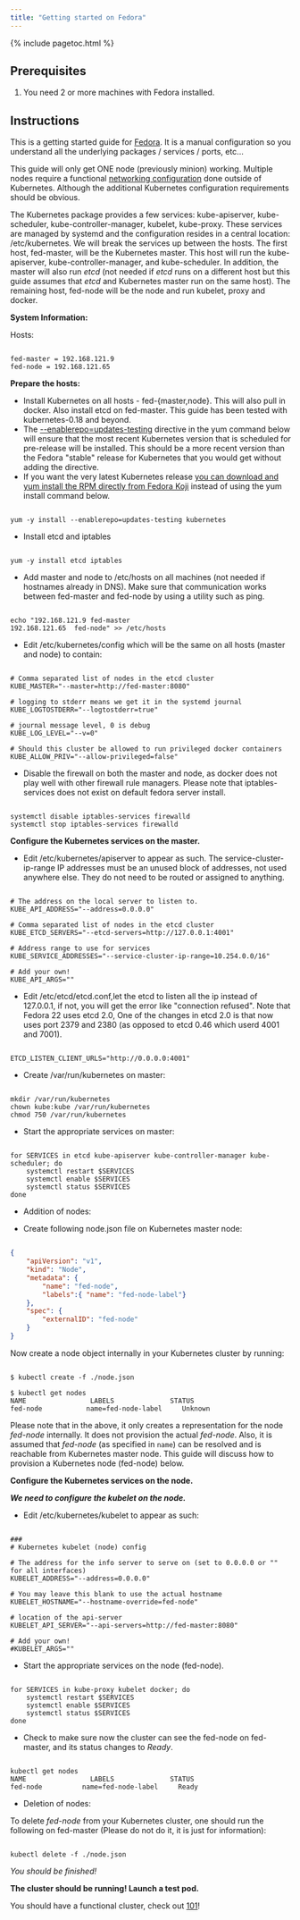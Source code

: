```yaml
---
title: "Getting started on Fedora"
---
```

{% include pagetoc.html %}

## Prerequisites

1. You need 2 or more machines with Fedora installed.

## Instructions

This is a getting started guide for [Fedora](http://fedoraproject.org).  It is a manual configuration so you understand all the underlying packages / services / ports, etc...

This guide will only get ONE node (previously minion) working.  Multiple nodes require a functional [networking configuration](../../admin/networking)
done outside of Kubernetes.  Although the additional Kubernetes configuration requirements should be obvious.

The Kubernetes package provides a few services: kube-apiserver, kube-scheduler, kube-controller-manager, kubelet, kube-proxy.  These
services are managed by systemd and the configuration resides in a central location: /etc/kubernetes.  We will break the services up
between the hosts.  The first host, fed-master, will be the Kubernetes master.  This host will run the kube-apiserver, kube-controller-manager,
and kube-scheduler.  In addition, the master will also run _etcd_ (not needed if _etcd_ runs on a different host but this guide assumes
that _etcd_ and Kubernetes master run on the same host).  The remaining host, fed-node will be the node and run kubelet, proxy and docker.

**System Information:**

Hosts:

```

fed-master = 192.168.121.9
fed-node = 192.168.121.65

```

**Prepare the hosts:**

* Install Kubernetes on all hosts - fed-{master,node}.  This will also pull in docker. Also install etcd on fed-master. 
  This guide has been tested with kubernetes-0.18 and beyond.
* The [--enablerepo=updates-testing](https://fedoraproject.org/wiki/QA:Updates_Testing) directive in the yum 
  command below will ensure that the most recent Kubernetes version that is scheduled for pre-release will
  be installed. This should be a more recent version than the Fedora "stable" release for Kubernetes that you
  would get without adding the directive.
* If you want the very latest Kubernetes release [you can download and yum install the RPM directly from
  Fedora Koji](http://koji.fedoraproject.org/koji/packageinfo?packageID=19202) instead of using the yum
  install command below.

```shell

yum -y install --enablerepo=updates-testing kubernetes

```

* Install etcd and iptables

```shell

yum -y install etcd iptables

```

* Add master and node to /etc/hosts on all machines (not needed if hostnames already in DNS). Make sure that communication works between fed-master and fed-node by using a utility such as ping.

```shell

echo "192.168.121.9	fed-master
192.168.121.65	fed-node" >> /etc/hosts

```

* Edit /etc/kubernetes/config which will be the same on all hosts (master and node) to contain:

```shell

# Comma separated list of nodes in the etcd cluster
KUBE_MASTER="--master=http://fed-master:8080"

# logging to stderr means we get it in the systemd journal
KUBE_LOGTOSTDERR="--logtostderr=true"

# journal message level, 0 is debug
KUBE_LOG_LEVEL="--v=0"

# Should this cluster be allowed to run privileged docker containers
KUBE_ALLOW_PRIV="--allow-privileged=false"

```

* Disable the firewall on both the master and node, as docker does not play well with other firewall rule managers.  Please note that iptables-services does not exist on default fedora server install.

```shell

systemctl disable iptables-services firewalld
systemctl stop iptables-services firewalld

```

**Configure the Kubernetes services on the master.**

* Edit /etc/kubernetes/apiserver to appear as such.  The service-cluster-ip-range IP addresses must be an unused block of addresses, not used anywhere else. 
They do not need to be routed or assigned to anything.

```shell

# The address on the local server to listen to.
KUBE_API_ADDRESS="--address=0.0.0.0"

# Comma separated list of nodes in the etcd cluster
KUBE_ETCD_SERVERS="--etcd-servers=http://127.0.0.1:4001"

# Address range to use for services
KUBE_SERVICE_ADDRESSES="--service-cluster-ip-range=10.254.0.0/16"

# Add your own!
KUBE_API_ARGS=""

```

* Edit /etc/etcd/etcd.conf,let the etcd to listen all the ip instead of 127.0.0.1, if not, you will get the error like "connection refused". Note that Fedora 22 uses etcd 2.0, One of the changes in etcd 2.0 is that now uses port 2379 and 2380 (as opposed to etcd 0.46 which userd 4001 and 7001).

```shell

ETCD_LISTEN_CLIENT_URLS="http://0.0.0.0:4001"

```

* Create /var/run/kubernetes on master:

```shell

mkdir /var/run/kubernetes
chown kube:kube /var/run/kubernetes
chmod 750 /var/run/kubernetes

```

* Start the appropriate services on master:

```shell

for SERVICES in etcd kube-apiserver kube-controller-manager kube-scheduler; do
	systemctl restart $SERVICES
	systemctl enable $SERVICES
	systemctl status $SERVICES
done

```

* Addition of nodes:

* Create following node.json file on Kubernetes master node:

```json

{
    "apiVersion": "v1",
    "kind": "Node",
    "metadata": {
        "name": "fed-node",
        "labels":{ "name": "fed-node-label"}
    },
    "spec": {
        "externalID": "fed-node"
    }
}

```

Now create a node object internally in your Kubernetes cluster by running:

```shell

$ kubectl create -f ./node.json

$ kubectl get nodes
NAME                LABELS              STATUS
fed-node           name=fed-node-label     Unknown

```

Please note that in the above, it only creates a representation for the node
_fed-node_ internally. It does not provision the actual _fed-node_. Also, it
is assumed that _fed-node_ (as specified in `name`) can be resolved and is
reachable from Kubernetes master node. This guide will discuss how to provision
a Kubernetes node (fed-node) below.

**Configure the Kubernetes services on the node.**

***We need to configure the kubelet on the node.***

* Edit /etc/kubernetes/kubelet to appear as such:

```shell

###
# Kubernetes kubelet (node) config

# The address for the info server to serve on (set to 0.0.0.0 or "" for all interfaces)
KUBELET_ADDRESS="--address=0.0.0.0"

# You may leave this blank to use the actual hostname
KUBELET_HOSTNAME="--hostname-override=fed-node"

# location of the api-server
KUBELET_API_SERVER="--api-servers=http://fed-master:8080"

# Add your own!
#KUBELET_ARGS=""

```

* Start the appropriate services on the node (fed-node).

```shell

for SERVICES in kube-proxy kubelet docker; do 
    systemctl restart $SERVICES
    systemctl enable $SERVICES
    systemctl status $SERVICES 
done

```

* Check to make sure now the cluster can see the fed-node on fed-master, and its status changes to _Ready_.

```shell

kubectl get nodes
NAME                LABELS              STATUS
fed-node          name=fed-node-label     Ready

```

* Deletion of nodes:

To delete _fed-node_ from your Kubernetes cluster, one should run the following on fed-master (Please do not do it, it is just for information):

```shell

kubectl delete -f ./node.json

```

*You should be finished!*

**The cluster should be running! Launch a test pod.**

You should have a functional cluster, check out [101](/{{page.version}}/docs/user-guide/walkthrough/README)!



